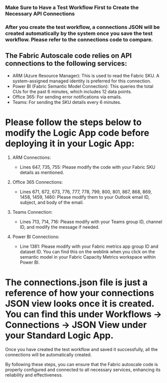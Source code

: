 ### Make Sure to Have a Test Workflow First to Create the Necessary API Connections

### After you create the test workflow, a connections JSON will be created automatically by the system once you save the test workflow. Please refer to the connections code to compare.

## The Fabric Autoscale code relies on API connections to the following services:

- ARM (Azure Resource Manager): This is used to read the Fabric SKU. A system-assigned managed identity is preferred for this connection.
- Power BI (Fabric Semantic Model Connection): This queries the total CUs for the past 6 minutes, which includes 12 data points.
- Office 365: For sending error notifications via emails.
- Teams: For sending the SKU details every 6 minutes.
 
# Please follow the steps below to modify the Logic App code before deploying it in your Logic App:

1. ARM Connections:

    - Lines 647, 735, 755: Please modify the code with your Fabric SKU details as mentioned.

2. Office 365 Connections:

    - Lines 671, 672, 673, 776, 777, 778, 799, 800, 801, 867, 868, 869, 1458, 1459, 1460: Please modify them to your Outlook email ID, subject, and body of the email.

3. Teams Connection:

    - Lines 713, 714, 716: Please modify with your Teams group ID, channel ID, and modify the message if needed.

4. Power BI Connections:

    - Line 1381: Please modify with your Fabric metrics app group ID and dataset ID. You can find this on the weblink when you click on the semantic model in your Fabric Capacity Metrics workspace within Power BI.


# The connections.json file is just a reference of how your connections JSON view looks once it is created. You can find this under Workflows -> Connections -> JSON View under your Standard Logic App.

Once you have created the test workflow and saved it successfully, all the connections will be automatically created.

By following these steps, you can ensure that the Fabric autoscale code is properly configured and connected to all necessary services, enhancing its reliability and effectiveness.